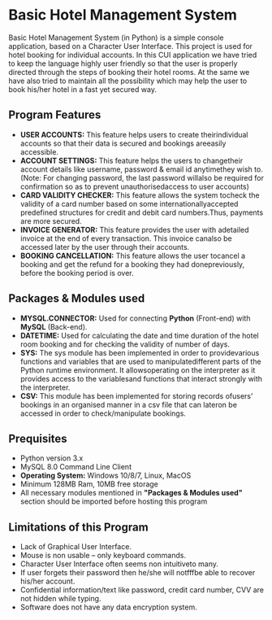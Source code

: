 # Basic Hotel Management System

Basic Hotel Management System (in Python) is a simple console application, based on a Character User Interface. This project is used for hotel booking for individual accounts. In this CUI application we have tried to keep the language highly user friendly so that the user is properly directed through the steps of booking their hotel rooms. At the same we have also tried to maintain all the possibility which may help the user to book his/her hotel in a fast yet secured way.

## Program Features

* **USER ACCOUNTS:** This feature helps users to create theirindividual accounts so that their data is secured and bookings areeasily accessible.
* **ACCOUNT SETTINGS:** This feature helps the users to changetheir account details like username, password & email id anytimethey wish to. (Note: For changing password, the last password willalso be required for confirmation so as to prevent unauthorisedaccess to user accounts)
* **CARD VALIDITY CHECKER:** This feature allows the system tocheck the validity of a card number based on some internationallyaccepted predefined structures for credit and debit card numbers.Thus, payments are more secured.
* **INVOICE GENERATOR:** This feature provides the user with adetailed invoice at the end of every transaction. This invoice canalso be accessed later by the user through their accounts.
* **BOOKING CANCELLATION:** This feature allows the user tocancel a booking and get the refund for a booking they had donepreviously, before the booking period is over.

## Packages & Modules used

* **MYSQL.CONNECTOR:** Used for connecting **Python** (Front-end) with **MySQL** (Back-end).
* **DATETIME:** Used for calculating the date and time duration of the hotel room booking and for checking the validity of number of days.
* **SYS:** The sys module has been implemented in order to providevarious functions and variables that are used to manipulatedifferent parts of the Python runtime environment. It allowsoperating on the interpreter as it provides access to the variablesand functions that interact strongly with the interpreter.
* **CSV:** This module has been implemented for storing records ofusers’ bookings in an organised manner in a csv file that can lateron be accessed in order to check/manipulate bookings.

## Prequisites

* Python version 3.x
* MySQL 8.0 Command Line Client
* **Operating System:** Windows 10/8/7, Linux, MacOS
* Minimum 128MB Ram, 10MB free storage
* All necessary modules mentioned in **"Packages & Modules used"** section should be imported before hosting this program

## Limitations of this Program

* Lack of Graphical User Interface.
* Mouse is non usable – only keyboard commands.
* Character User Interface often seems non intuitiveto many.
* If user forgets their password then he/she will notfffbe able to recover his/her account.
* Confidential information/text like password, credit card number, CVV are not hidden while typing.
* Software does not have any data encryption system.
